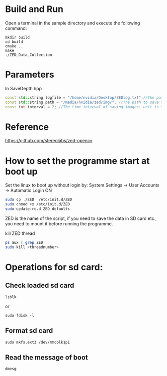 
# Build and Run

Open a terminal in the sample directory and execute the following command:

    mkdir build
    cd build
    cmake ..
    make
    ./ZED_Data_Collection
    
# Parameters

In SaveDepth.hpp
```cpp
const std::string logfile = "/home/nvidia/Desktop/ZEDlog.txt";//The path of the logfile
const std::string path = "/media/nvidia/zed/img/"; //The path to save the images
const int interval = 2; //The time interval of saving images: unit is second
```

# Reference

https://github.com/stereolabs/zed-opencv

# How to set the programme start at boot up
Set the linux to boot up without login by: System Settings -> User Accounts -> Automatic Login ON

```sh
sudo cp ./ZED  /etc/init.d/ZED
sudo chmod +x /etc/init.d/ZED
sudo update-rc.d ZED defaults
```
ZED is the name of the script, if you need to save the data in SD card etc., you need to mount it before running the programme. 

kill ZED thread
```sh
ps aux | grep ZED
sudo kill <threadnumber>
```
# Operations for sd card:
## Check loaded sd card
```
lsblk
```
or 
```
sudo fdisk -l
```

## Format sd card
```
sudo mkfs.ext3 /dev/mmcblk1p1
```

## Read the message of boot
```
dmesg
```

